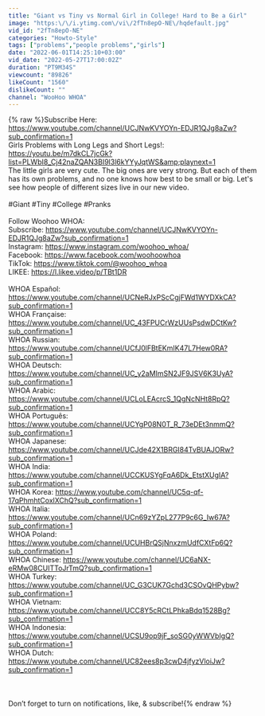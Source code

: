 ```yaml
---
title: "Giant vs Tiny vs Normal Girl in College! Hard to Be a Girl"
image: "https:\/\/i.ytimg.com\/vi\/2fTn8epO-NE\/hqdefault.jpg"
vid_id: "2fTn8epO-NE"
categories: "Howto-Style"
tags: ["problems","people problems","girls"]
date: "2022-06-01T14:25:10+03:00"
vid_date: "2022-05-27T17:00:02Z"
duration: "PT9M34S"
viewcount: "89826"
likeCount: "1560"
dislikeCount: ""
channel: "WooHoo WHOA"
---
```

{% raw %}Subscribe Here: <a rel="nofollow" target="blank" href="https://www.youtube.com/channel/UCJNwKVYOYn-EDJR1QJg8aZw?sub_confirmation=1">https://www.youtube.com/channel/UCJNwKVYOYn-EDJR1QJg8aZw?sub_confirmation=1</a><br />Girls Problems with Long Legs and Short Legs!: <a rel="nofollow" target="blank" href="https://youtu.be/m7dkCL7jcGk?list=PLWbI8_Cj42naZQAN3BI9l3l6kYYyJqtWS&amp;playnext=1">https://youtu.be/m7dkCL7jcGk?list=PLWbI8_Cj42naZQAN3BI9l3l6kYYyJqtWS&amp;playnext=1</a><br />The little girls are very cute. The big ones are very strong. But each of them has its own problems, and no one knows how best to be small or big. Let's see how people of different sizes live in our new video.<br /><br />#Giant #Tiny #College #Pranks<br /><br />Follow Woohoo WHOA:<br />Subscribe: <a rel="nofollow" target="blank" href="https://www.youtube.com/channel/UCJNwKVYOYn-EDJR1QJg8aZw?sub_confirmation=1">https://www.youtube.com/channel/UCJNwKVYOYn-EDJR1QJg8aZw?sub_confirmation=1</a><br />Instagram: <a rel="nofollow" target="blank" href="https://www.instagram.com/woohoo_whoa/">https://www.instagram.com/woohoo_whoa/</a><br />Facebook: <a rel="nofollow" target="blank" href="https://www.facebook.com/woohoowhoa">https://www.facebook.com/woohoowhoa</a><br />TikTok: <a rel="nofollow" target="blank" href="https://www.tiktok.com/@woohoo_whoa">https://www.tiktok.com/@woohoo_whoa</a><br />LIKEE: <a rel="nofollow" target="blank" href="https://l.likee.video/p/TBt1DR">https://l.likee.video/p/TBt1DR</a><br /><br />WHOA Español: <a rel="nofollow" target="blank" href="https://www.youtube.com/channel/UCNeRJxPScCgjFWd1WYDXkCA?sub_confirmation=1">https://www.youtube.com/channel/UCNeRJxPScCgjFWd1WYDXkCA?sub_confirmation=1</a><br />WHOA Française: <a rel="nofollow" target="blank" href="https://www.youtube.com/channel/UC_43FPUCrWzUUsPsdwDCtKw?sub_confirmation=1">https://www.youtube.com/channel/UC_43FPUCrWzUUsPsdwDCtKw?sub_confirmation=1</a><br />WHOA Russian: <a rel="nofollow" target="blank" href="https://www.youtube.com/channel/UCfJ0lFBtEKmIK47L7Hew0RA?sub_confirmation=1">https://www.youtube.com/channel/UCfJ0lFBtEKmIK47L7Hew0RA?sub_confirmation=1</a><br />WHOA Deutsch: <a rel="nofollow" target="blank" href="https://www.youtube.com/channel/UC_y2aMImSN2JF9JSV6K3UyA?sub_confirmation=1">https://www.youtube.com/channel/UC_y2aMImSN2JF9JSV6K3UyA?sub_confirmation=1</a><br />WHOA Arabic: <a rel="nofollow" target="blank" href="https://www.youtube.com/channel/UCLoLEAcrcS_1QgNcNHt8RpQ?sub_confirmation=1">https://www.youtube.com/channel/UCLoLEAcrcS_1QgNcNHt8RpQ?sub_confirmation=1</a><br />WHOA Português: <a rel="nofollow" target="blank" href="https://www.youtube.com/channel/UCYgP08N0T_R_73eDEt3nmmQ?sub_confirmation=1">https://www.youtube.com/channel/UCYgP08N0T_R_73eDEt3nmmQ?sub_confirmation=1</a><br />WHOA Japanese: <a rel="nofollow" target="blank" href="https://www.youtube.com/channel/UCJde42X1BRGI84TvBUAJORw?sub_confirmation=1">https://www.youtube.com/channel/UCJde42X1BRGI84TvBUAJORw?sub_confirmation=1</a><br />WHOA India: <a rel="nofollow" target="blank" href="https://www.youtube.com/channel/UCCKUSYgFqA6Dk_EtstXUgIA?sub_confirmation=1">https://www.youtube.com/channel/UCCKUSYgFqA6Dk_EtstXUgIA?sub_confirmation=1</a><br />WHOA Korea: <a rel="nofollow" target="blank" href="https://www.youtube.com/channel/UC5q-qf-17qPhmhtCoxlXChQ?sub_confirmation=1">https://www.youtube.com/channel/UC5q-qf-17qPhmhtCoxlXChQ?sub_confirmation=1</a><br />WHOA Italia: <a rel="nofollow" target="blank" href="https://www.youtube.com/channel/UCn69zYZpL277P9c6G_Iw67A?sub_confirmation=1">https://www.youtube.com/channel/UCn69zYZpL277P9c6G_Iw67A?sub_confirmation=1</a><br />WHOA Poland: <a rel="nofollow" target="blank" href="https://www.youtube.com/channel/UCUHBrQSjNnxzmUdfCXtFp6Q?sub_confirmation=1">https://www.youtube.com/channel/UCUHBrQSjNnxzmUdfCXtFp6Q?sub_confirmation=1</a><br />WHOA Chinese: <a rel="nofollow" target="blank" href="https://www.youtube.com/channel/UC6aNX-eRMw08CUITToJrTmQ?sub_confirmation=1">https://www.youtube.com/channel/UC6aNX-eRMw08CUITToJrTmQ?sub_confirmation=1</a><br />WHOA Turkey: <a rel="nofollow" target="blank" href="https://www.youtube.com/channel/UC_G3CUK7Gchd3CSOvQHPybw?sub_confirmation=1">https://www.youtube.com/channel/UC_G3CUK7Gchd3CSOvQHPybw?sub_confirmation=1</a><br />WHOA Vietnam: <a rel="nofollow" target="blank" href="https://www.youtube.com/channel/UCC8Y5cRCtLPhkaBdq1528Bg?sub_confirmation=1">https://www.youtube.com/channel/UCC8Y5cRCtLPhkaBdq1528Bg?sub_confirmation=1</a><br />WHOA Indonesia: <a rel="nofollow" target="blank" href="https://www.youtube.com/channel/UCSU9op9jF_soSG0yWWVbIgQ?sub_confirmation=1">https://www.youtube.com/channel/UCSU9op9jF_soSG0yWWVbIgQ?sub_confirmation=1</a><br />WHOA Dutch: <a rel="nofollow" target="blank" href="https://www.youtube.com/channel/UC82ees8p3cwD4jfyzVloiJw?sub_confirmation=1">https://www.youtube.com/channel/UC82ees8p3cwD4jfyzVloiJw?sub_confirmation=1</a> <br /><br /><br /><br />Don’t forget to turn on notifications, like, &amp; subscribe!{% endraw %}
